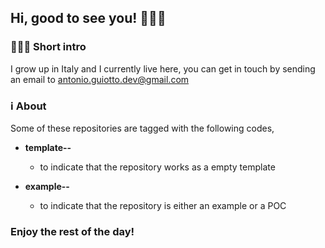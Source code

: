 ## Hi, good to see you! 🙋🏻‍♂️

### **🤷🏻‍♂️ Short intro**

I grow up in Italy and I currently live here, you can get in touch by sending an email to antonio.guiotto.dev@gmail.com

### **ℹ️ About**

Some of these repositories are tagged with the following codes,

  - **template--**
    - to indicate that the repository works as a empty template
    
  - **example--**
    - to indicate that the repository is either an example or a POC

    
### Enjoy the rest of the day!

